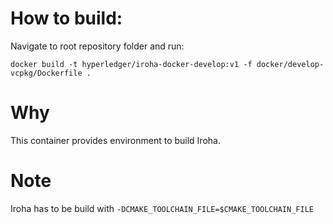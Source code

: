 # How to build:

Navigate to root repository folder and run:
```
docker build -t hyperledger/iroha-docker-develop:v1 -f docker/develop-vcpkg/Dockerfile .
```

# Why

This container provides environment to build Iroha.

# Note

Iroha has to be build with `-DCMAKE_TOOLCHAIN_FILE=$CMAKE_TOOLCHAIN_FILE`
